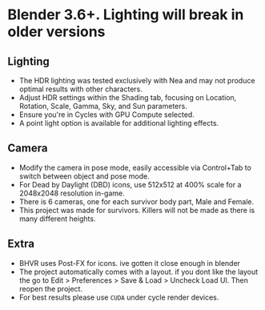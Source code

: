 # Blender 3.6+. Lighting will break in older versions

## Lighting

- The HDR lighting was tested exclusively with Nea and may not produce optimal results with other characters.
- Adjust HDR settings within the Shading tab, focusing on Location, Rotation, Scale, Gamma, Sky, and Sun parameters.
- Ensure you're in Cycles with GPU Compute selected.
- A point light option is available for additional lighting effects.

## Camera

- Modify the camera in pose mode, easily accessible via Control+Tab to switch between object and pose mode.
- For Dead by Daylight (DBD) icons, use 512x512 at 400% scale for a 2048x2048 resolution in-game.
- There is 6 cameras, one for each survivor body part, Male and Female.
- This project was made for survivors. Killers will not be made as there is many different heights.

## Extra

- BHVR uses Post-FX for icons. ive gotten it close enough in blender
- The project automatically comes with a layout. if you dont like the layout the go to Edit > Preferences > Save & Load > Uncheck Load UI. Then reopen the project.
- For best results please use `CUDA` under cycle render devices.
